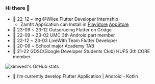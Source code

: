 ### Hi there 👋
- 🏢 22-12 ~ ing @Wiiee Flutter Developer Internship
  - Zamfit Application can Install in [PlayStore](https://play.google.com/store/apps/details?id=com.wiiee.wiiee_mobile&pli=1) [AppStore](https://apps.apple.com/us/app/%EB%B0%A9%ED%83%88%EC%B6%9C-%ED%94%8C%EB%9E%AB%ED%8F%BC-%EC%9E%BC%ED%95%8F/id6447055305)
- 🏢 23-09 ~ 23-12 Outsorucing Flutter on Gridge
- 🏢 22-09 ~ 23-02 UMC 3th Android part member 
- 🏢 22-12 ~ 23-03 LiveWith Team Flutter Developer
- 🏢 20-09 ~ School major Academy TAB
- 🏢 21-22 GDSC(Google Developer Students Club) HUFS 3th CORE member

![kimwest's GitHub stats](https://github-readme-stats.vercel.app/api?username=kimwest00&show_icons=true&theme=radical)

- 🌱 I’m currently develop Flutter Application | Android - Kotlin

